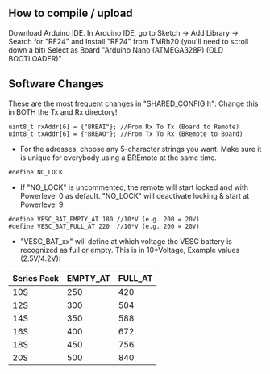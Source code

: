 ## How to compile / upload
Download Arduino IDE.
In Arduino IDE, go to Sketch -> Add Library -> Search for "RF24" and Install "RF24" from TMRh20 (you'll need to scroll down a bit)
Select as Board "Arduino Nano (ATMEGA328P) (OLD BOOTLOADER)"

## Software Changes
These are the most frequent changes in "SHARED_CONFIG.h":
Change this in BOTH the Tx and Rx directory!
```
uint8_t rxAddr[6] = {"BREAI"}; //From Rx To Tx (Board to Remote)
uint8_t txAddr[6] = {"BREAO"}; //From Tx To Rx (BRemote to Board)
```
* For the adresses, choose any 5-character strings you want. Make sure it is unique for everybody using a BREmote at the same time.
```
#define NO_LOCK
```
* If "NO_LOCK" is uncommented, the remote will start locked and with Powerlevel 0 as default. "NO_LOCK" will deactivate locking & start at Powerlevel 9.
```
#define VESC_BAT_EMPTY_AT 180 //10*V (e.g. 200 = 20V)
#define VESC_BAT_FULL_AT 220  //10*V (e.g. 200 = 20V)
```
* "VESC_BAT_xx" will define at which voltage the VESC battery is recognized as full or empty.
This is in 10*Voltage, Example values (2.5V/4.2V):

| Series Pack | EMPTY_AT | FULL_AT |
| --- | --- | --- |
| 10S | 250 | 420 |
| 12S | 300 | 504 |
| 14S | 350 | 588 |
| 16S | 400 | 672 |
| 18S | 450 | 756 |
| 20S | 500 | 840 |